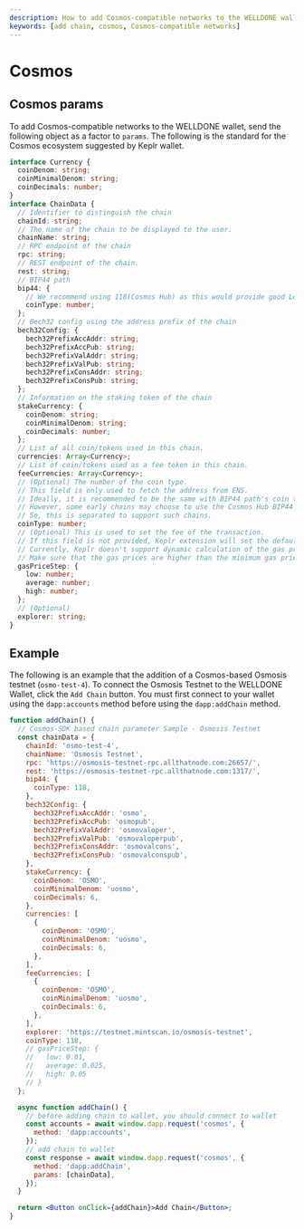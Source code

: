 ```yaml
---
description: How to add Cosmos-compatible networks to the WELLDONE wallet.
keywords: [add chain, cosmos, Cosmos-compatible networks]
---
```


<head>
  <meta property="og:image" content="https://docs.welldonestudio.io/img/seo/cosmos/2.png" />
  <meta property="twitter:image" content="https://docs.welldonestudio.io/img/seo/cosmos/1.png" />
</head>

# Cosmos

## Cosmos params

To add Cosmos-compatible networks to the WELLDONE wallet, send the following object as a factor to `params`. The following is the standard for the Cosmos ecosystem suggested by Keplr wallet.

```typescript title="Cosmos"
interface Currency {
  coinDenom: string;
  coinMinimalDenom: string;
  coinDecimals: number;
}
interface ChainData {
  // Identifier to distinguish the chain
  chainId: string;
  // The name of the chain to be displayed to the user.
  chainName: string;
  // RPC endpoint of the chain
  rpc: string;
  // REST endpoint of the chain.
  rest: string;
  // BIP44 path
  bip44: {
    // We recommend using 118(Cosmos Hub) as this would provide good Ledger hardware wallet compatibility by utilizing the Cosmos Ledger app.
    coinType: number;
  };
  // Bech32 config using the address prefix of the chain
  bech32Config: {
    bech32PrefixAccAddr: string;
    bech32PrefixAccPub: string;
    bech32PrefixValAddr: string;
    bech32PrefixValPub: string;
    bech32PrefixConsAddr: string;
    bech32PrefixConsPub: string;
  };
  // Information on the staking token of the chain
  stakeCurrency: {
    coinDenom: string;
    coinMinimalDenom: string;
    coinDecimals: number;
  };
  // List of all coin/tokens used in this chain.
  currencies: Array<Currency>;
  // List of coin/tokens used as a fee token in this chain.
  feeCurrencies: Array<Currency>;
  // (Optional) The number of the coin type.
  // This field is only used to fetch the address from ENS.
  // Ideally, it is recommended to be the same with BIP44 path's coin type.
  // However, some early chains may choose to use the Cosmos Hub BIP44 path of '118'.
  // So, this is separated to support such chains.
  coinType: number;
  // (Optional) This is used to set the fee of the transaction.
  // If this field is not provided, Keplr extension will set the default gas price as (low: 0.01, average: 0.025, high: 0.04).
  // Currently, Keplr doesn't support dynamic calculation of the gas prices based on on-chain data.
  // Make sure that the gas prices are higher than the minimum gas prices accepted by chain validators and RPC/REST endpoint.
  gasPriceStep: {
    low: number;
    average: number;
    high: number;
  };
  // (Optional)
  explorer: string;
}
```

## Example

The following is an example that the addition of a Cosmos-based Osmosis testnet (`osmo-test-4`).
To connect the Osmosis Testnet to the WELLDONE Wallet, click the `Add Chain` button. You must first connect to your wallet using the `dapp:accounts` method before using the `dapp:addChain` method.

```jsx live
function addChain() {
  // Cosmos-SDK based chain parameter Sample - Osmosis Testnet
  const chainData = {
    chainId: 'osmo-test-4',
    chainName: 'Osmosis Testnet',
    rpc: 'https://osmosis-testnet-rpc.allthatnode.com:26657/',
    rest: 'https://osmosis-testnet-rpc.allthatnode.com:1317/',
    bip44: {
      coinType: 118,
    },
    bech32Config: {
      bech32PrefixAccAddr: 'osmo',
      bech32PrefixAccPub: 'osmopub',
      bech32PrefixValAddr: 'osmovaloper',
      bech32PrefixValPub: 'osmovaloperpub',
      bech32PrefixConsAddr: 'osmovalcons',
      bech32PrefixConsPub: 'osmovalconspub',
    },
    stakeCurrency: {
      coinDenom: 'OSMO',
      coinMinimalDenom: 'uosmo',
      coinDecimals: 6,
    },
    currencies: [
      {
        coinDenom: 'OSMO',
        coinMinimalDenom: 'uosmo',
        coinDecimals: 6,
      },
    ],
    feeCurrencies: [
      {
        coinDenom: 'OSMO',
        coinMinimalDenom: 'uosmo',
        coinDecimals: 6,
      },
    ],
    explorer: 'https://testnet.mintscan.io/osmosis-testnet',
    coinType: 118,
    // gasPriceStep: {
    //   low: 0.01,
    //   average: 0.025,
    //   high: 0.05
    // }
  };

  async function addChain() {
    // before adding chain to wallet, you should connect to wallet
    const accounts = await window.dapp.request('cosmos', {
      method: 'dapp:accounts',
    });
    // add chain to wallet
    const response = await window.dapp.request('cosmos', {
      method: 'dapp:addChain',
      params: [chainData],
    });
  }

  return <Button onClick={addChain}>Add Chain</Button>;
}
```
